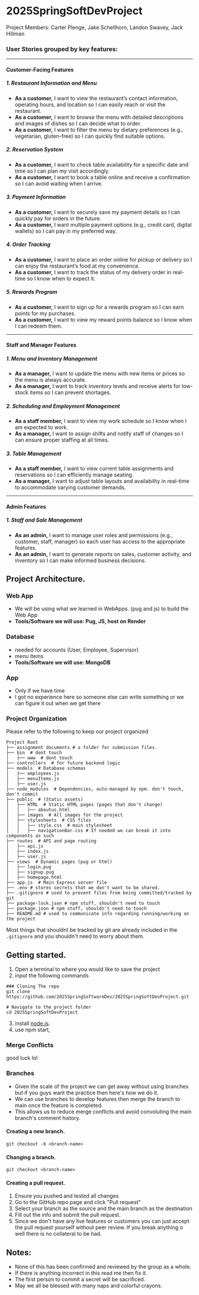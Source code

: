 # 2025SpringSoftDevProject
Project Members: Carter Plenge, Jake Schellhorn, Landon Swavey, Jack Hillman

### User Stories grouped by key features:
---

#### Customer-Facing Features

##### 1. Restaurant Information and Menu
- **As a customer,** I want to view the restaurant’s contact information, operating hours, and location so I can easily reach or visit the restaurant.  
- **As a customer,** I want to browse the menu with detailed descriptions and images of dishes so I can decide what to order.  
- **As a customer,** I want to filter the menu by dietary preferences (e.g., vegetarian, gluten-free) so I can quickly find suitable options.  

##### 2. Reservation System
- **As a customer,** I want to check table availability for a specific date and time so I can plan my visit accordingly.  
- **As a customer,** I want to book a table online and receive a confirmation so I can avoid waiting when I arrive.  

##### 3. Payment Information
- **As a customer,** I want to securely save my payment details so I can quickly pay for orders in the future.  
- **As a customer,** I want multiple payment options (e.g., credit card, digital wallets) so I can pay in my preferred way.  

##### 4. Order Tracking
- **As a customer,** I want to place an order online for pickup or delivery so I can enjoy the restaurant’s food at my convenience.  
- **As a customer,** I want to track the status of my delivery order in real-time so I know when to expect it.  

##### 5. Rewards Program
- **As a customer,** I want to sign up for a rewards program so I can earn points for my purchases.  
- **As a customer,** I want to view my reward points balance so I know when I can redeem them.  

---

#### Staff and Manager Features  

##### 1. Menu and Inventory Management  
- **As a manager,** I want to update the menu with new items or prices so the menu is always accurate.  
- **As a manager,** I want to track inventory levels and receive alerts for low-stock items so I can prevent shortages.  

##### 2. Scheduling and Employment Management  
- **As a staff member,** I want to view my work schedule so I know when I am expected to work.  
- **As a manager,** I want to assign shifts and notify staff of changes so I can ensure proper staffing at all times.  

##### 3. Table Management  
- **As a staff member,** I want to view current table assignments and reservations so I can efficiently manage seating.  
- **As a manager,** I want to adjust table layouts and availability in real-time to accommodate varying customer demands.  

---

#### Admin Features  

##### 1. Staff and Sale Management  
- **As an admin,** I want to manage user roles and permissions (e.g., customer, staff, manager) so each user has access to the appropriate features.  
- **As an admin,** I want to generate reports on sales, customer activity, and inventory so I can make informed business decisions.  



## Project Architecture. 
### Web App
- We will be using what we learned in WebApps. (pug and js) to build the Web App
- **Tools/Software we will use: Pug, JS, host on Render**

### Database
- needed for accounts (User, Employee, Supervisor)
- menu items
- **Tools/Software we will use: MongoDB**
### App
- Only if we have time
- I got no experience here so someone else can write something or we can figure it out when we get there
### Project Organization
Please refer to the following to keep our project organized

```
Project Root
├── assignment documents # a folder for submission files.
├── bin  # dont touch
│   ├── www  # dont touch
├── controllers  # for future backend logic
├── models  # Database schemas 
│   ├── employees.js  
│   ├── menuItems.js  
│   ├── user.js  
├── node_modules  # Dependencies, auto-managed by npm. don't touch, don't commit
├── public  # (Static assets)  
│   ├── HTML  # Static HTML pages (pages that don't change)
│   │   ├── aboutus.html  
│   ├── images  # All images for the project
│   ├── stylesheets  # CSS files 
│   │   ├── style.css  # main stylesheet
│   │   ├── navigationBar.css # If needed we can break it into components as such
├── routes  # API and page routing
│   ├── api.js  
│   ├── index.js  
│   ├── user.js  
├── views  # Dynamic pages (pug or html) 
│   ├── login.pug
│   ├── signup.pug
│   ├── homepage.html
├── app.js  # Main Express server file
├── .env # stores secrets that we don't want to be shared. 
├── .gitignore # used to prevent files from being committed/tracked by git
├── package-lock.json # npm stuff, shouldn't need to touch
├── package.json # npm stuff, shouldn't need to touch
├── README.md # used to communicate info regarding running/working on the project
```
Most things that shouldnt be tracked by git are already included in the ```.gitignore``` and you shouldn't need to worry about them. 

## Getting started.
1. Open a terminal to where you would like to save the project
2. input the following commands
```
### Cloning The repo
git clone https://github.com/2025SpringSoftwareDev/2025SpringSoftDevProject.git

# Navigate to the project folder
cd 2025SpringSoftDevProject
```
3. install [node.js](https://nodejs.org/en/download).
4. use npm start, 
   
### Merge Conflicts
good luck lol

### Branches
- Given the scale of the project we can get away without using branches but if you guys want the practice then here's how we do it. 
- We can use branches to develop features then merge the branch to main once the feature is completed. 
- This allows us to reduce merge conflicts and avoid convoluting the main branch's comment history.
#### Creating a new branch.
  ```
  git checkout -b <branch-name>
  ```
#### Changing a branch.
  ```
  git checkout <branch-name>
  ```
#### Creating a pull request.
1. Ensure you pushed and tested all changes
2. Go to the GitHub repo page and click "Pull request"
3. Select your branch as the source and the main branch as the destination
4. Fill out the info and submit the pull request.
5. Since we don't have any live features or customers you can just accept the pull request yourself without peer review. If you break anything o well there is no collateral to be had. 

## Notes: 
- None of this has been confirmed and reviewed by the group as a whole.
- If there is anything incorrect in this read me then fix it.
- The first person to commit a secret will be sacrificed.
- May we all be blessed with many naps and colorful crayons.
